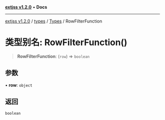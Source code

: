 [**extjss v1.2.0**](../../../../README.md) • **Docs**

***

[extjss v1.2.0](../../../../modules.md) / [types](../../../README.md) / [Types](../README.md) / RowFilterFunction

# 类型别名: RowFilterFunction()

> **RowFilterFunction**: (`row`) => `boolean`

## 参数

• **row**: `object`

## 返回

`boolean`
